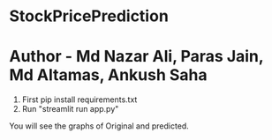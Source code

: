 # StockPricePrediction
# Author - Md Nazar Ali, Paras Jain, Md Altamas, Ankush Saha

1. First pip install requirements.txt
2. Run "streamlit run app.py"

You will see the graphs of Original and predicted.
